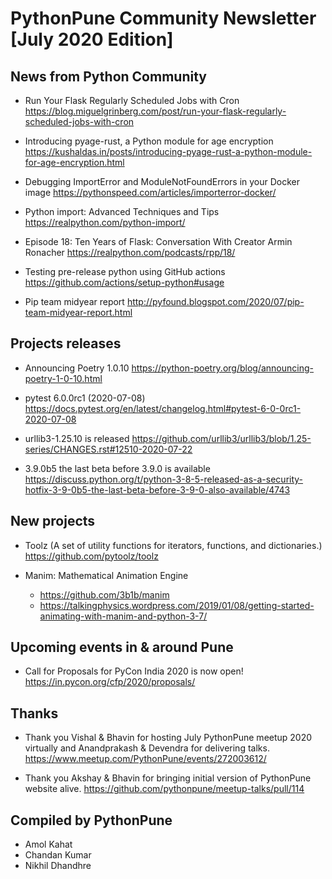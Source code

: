 # PythonPune Community Newsletter [July 2020 Edition]

## News from Python Community

* Run Your Flask Regularly Scheduled Jobs with Cron 
  https://blog.miguelgrinberg.com/post/run-your-flask-regularly-scheduled-jobs-with-cron

* Introducing pyage-rust, a Python module for age encryption 
  https://kushaldas.in/posts/introducing-pyage-rust-a-python-module-for-age-encryption.html

* Debugging ImportError and ModuleNotFoundErrors in your Docker image 
  https://pythonspeed.com/articles/importerror-docker/

* Python import: Advanced Techniques and Tips 
  https://realpython.com/python-import/

* Episode 18: Ten Years of Flask: Conversation With Creator Armin Ronacher 
  https://realpython.com/podcasts/rpp/18/

* Testing pre-release python using GitHub actions 
  https://github.com/actions/setup-python#usage

* Pip team midyear report 
  http://pyfound.blogspot.com/2020/07/pip-team-midyear-report.html

## Projects releases

* Announcing Poetry 1.0.10 
  https://python-poetry.org/blog/announcing-poetry-1-0-10.html

* pytest 6.0.0rc1 (2020-07-08) 
  https://docs.pytest.org/en/latest/changelog.html#pytest-6-0-0rc1-2020-07-08

* urllib3-1.25.10 is released 
  https://github.com/urllib3/urllib3/blob/1.25-series/CHANGES.rst#12510-2020-07-22

* 3.9.0b5 the last beta before 3.9.0 is available 
  https://discuss.python.org/t/python-3-8-5-released-as-a-security-hotfix-3-9-0b5-the-last-beta-before-3-9-0-also-available/4743

## New projects

* Toolz (A set of utility functions for iterators, functions, and dictionaries.) 
  https://github.com/pytoolz/toolz

* Manim: Mathematical Animation Engine 
  * https://github.com/3b1b/manim 
  * https://talkingphysics.wordpress.com/2019/01/08/getting-started-animating-with-manim-and-python-3-7/

## Upcoming events in & around Pune

* Call for Proposals for PyCon India 2020 is now open! 
  https://in.pycon.org/cfp/2020/proposals/

## Thanks

* Thank you Vishal & Bhavin for hosting July PythonPune meetup 2020 virtually and Anandprakash & Devendra for delivering talks. 
  https://www.meetup.com/PythonPune/events/272003612/

* Thank you Akshay & Bhavin for bringing initial version of PythonPune website alive. 
  https://github.com/pythonpune/meetup-talks/pull/114

## Compiled by PythonPune

* Amol Kahat
* Chandan Kumar
* Nikhil Dhandhre
